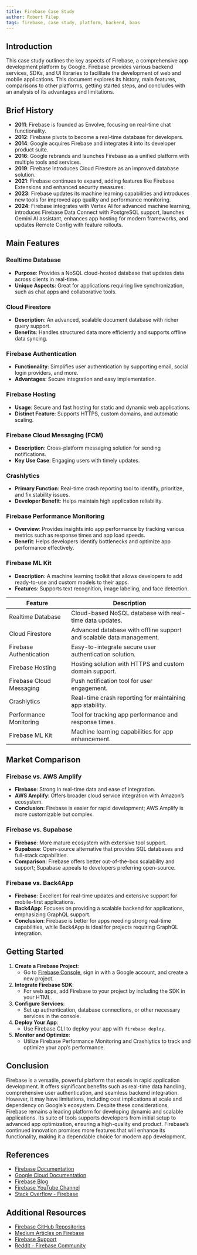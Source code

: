 ```yaml
---
title: Firebase Case Study
author: Robert Filep
tags: firebase, case study, platform, backend, baas
---
```


## Introduction

This case study outlines the key aspects of Firebase, a comprehensive app development platform by Google. Firebase provides various backend services, SDKs, and UI libraries to facilitate the development of web and mobile applications. This document explores its history, main features, comparisons to other platforms, getting started steps, and concludes with an analysis of its advantages and limitations.

## Brief History

- **2011**: Firebase is founded as Envolve, focusing on real-time chat functionality.
- **2012**: Firebase pivots to become a real-time database for developers.
- **2014**: Google acquires Firebase and integrates it into its developer product suite.
- **2016**: Google rebrands and launches Firebase as a unified platform with multiple tools and services.
- **2019**: Firebase introduces Cloud Firestore as an improved database solution.
- **2021**: Firebase continues to expand, adding features like Firebase Extensions and enhanced security measures.
- **2023**: Firebase updates its machine learning capabilities and introduces new tools for improved app quality and performance monitoring.
- **2024**: Firebase integrates with Vertex AI for advanced machine learning, introduces Firebase Data Connect with PostgreSQL support, launches Gemini AI assistant, enhances app hosting for modern frameworks, and updates Remote Config with feature rollouts.

## Main Features

### Realtime Database

- **Purpose**: Provides a NoSQL cloud-hosted database that updates data across clients in real-time.
- **Unique Aspects**: Great for applications requiring live synchronization, such as chat apps and collaborative tools.

### Cloud Firestore

- **Description**: An advanced, scalable document database with richer query support.
- **Benefits**: Handles structured data more efficiently and supports offline data syncing.

### Firebase Authentication

- **Functionality**: Simplifies user authentication by supporting email, social login providers, and more.
- **Advantages**: Secure integration and easy implementation.

### Firebase Hosting

- **Usage**: Secure and fast hosting for static and dynamic web applications.
- **Distinct Feature**: Supports HTTPS, custom domains, and automatic scaling.

### Firebase Cloud Messaging (FCM)

- **Description**: Cross-platform messaging solution for sending notifications.
- **Key Use Case**: Engaging users with timely updates.

### Crashlytics

- **Primary Function**: Real-time crash reporting tool to identify, prioritize, and fix stability issues.
- **Developer Benefit**: Helps maintain high application reliability.

### Firebase Performance Monitoring

- **Overview**: Provides insights into app performance by tracking various metrics such as response times and app load speeds.
- **Benefit**: Helps developers identify bottlenecks and optimize app performance effectively.

### Firebase ML Kit

- **Description**: A machine learning toolkit that allows developers to add ready-to-use and custom models to their apps.
- **Features**: Supports text recognition, image labeling, and face detection.

| Feature                  | Description                                                          |
| ------------------------ | -------------------------------------------------------------------- |
| Realtime Database        | Cloud-based NoSQL database with real-time data updates.              |
| Cloud Firestore          | Advanced database with offline support and scalable data management. |
| Firebase Authentication  | Easy-to-integrate secure user authentication solution.               |
| Firebase Hosting         | Hosting solution with HTTPS and custom domain support.               |
| Firebase Cloud Messaging | Push notification tool for user engagement.                          |
| Crashlytics              | Real-time crash reporting for maintaining app stability.             |
| Performance Monitoring   | Tool for tracking app performance and response times.                |
| Firebase ML Kit          | Machine learning capabilities for app enhancement.                   |

## Market Comparison

### Firebase vs. AWS Amplify

- **Firebase**: Strong in real-time data and ease of integration.
- **AWS Amplify**: Offers broader cloud service integration with Amazon’s ecosystem.
- **Conclusion**: Firebase is easier for rapid development; AWS Amplify is more customizable but complex.

### Firebase vs. Supabase

- **Firebase**: More mature ecosystem with extensive tool support.
- **Supabase**: Open-source alternative that provides SQL databases and full-stack capabilities.
- **Comparison**: Firebase offers better out-of-the-box scalability and support; Supabase appeals to developers preferring open-source.

### Firebase vs. Back4App

- **Firebase**: Excellent for real-time updates and extensive support for mobile-first applications.
- **Back4App**: Focuses on providing a scalable backend for applications, emphasizing GraphQL support.
- **Conclusion**: Firebase is better for apps needing strong real-time capabilities, while Back4App is ideal for projects requiring GraphQL integration.

## Getting Started

1. **Create a Firebase Project**:
   - Go to [Firebase Console](https://console.firebase.google.com/), sign in with a Google account, and create a new project.
2. **Integrate Firebase SDK**:
   - For web apps, add Firebase to your project by including the SDK in your HTML.
3. **Configure Services**:
   - Set up authentication, database connections, or other necessary services in the console.
4. **Deploy Your App**:
   - Use Firebase CLI to deploy your app with `firebase deploy`.
5. **Monitor and Optimize**:
   - Utilize Firebase Performance Monitoring and Crashlytics to track and optimize your app’s performance.

## Conclusion

Firebase is a versatile, powerful platform that excels in rapid application development. It offers significant benefits such as real-time data handling, comprehensive user authentication, and seamless backend integration. However, it may have limitations, including cost implications at scale and dependency on Google’s ecosystem. Despite these considerations, Firebase remains a leading platform for developing dynamic and scalable applications. Its suite of tools supports developers from initial setup to advanced app optimization, ensuring a high-quality end product. Firebase’s continued innovation promises more features that will enhance its functionality, making it a dependable choice for modern app development.

## References

- [Firebase Documentation](https://firebase.google.com/docs/)
- [Google Cloud Documentation](https://cloud.google.com/docs/)
- [Firebase Blog](https://firebase.googleblog.com/)
- [Firebase YouTube Channel](https://www.youtube.com/c/firebase)
- [Stack Overflow - Firebase](https://stackoverflow.com/questions/tagged/firebase)

## Additional Resources

- [Firebase GitHub Repositories](https://github.com/search?q=firebase)
- [Medium Articles on Firebase](https://medium.com/tag/firebase)
- [Firebase Support](https://firebase.google.com/support)
- [Reddit - Firebase Community](https://www.reddit.com/r/firebase/)
